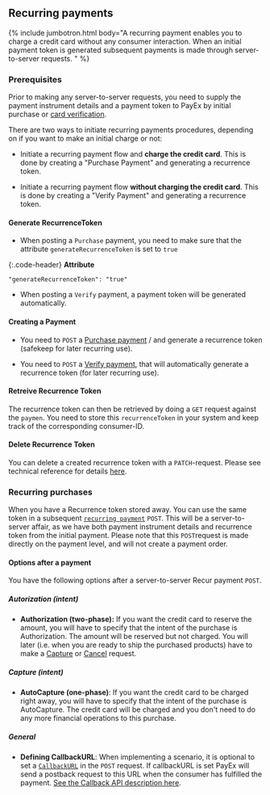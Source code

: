 ## Recurring payments

{% include jumbotron.html body="A recurring payment enables you to charge a
credit card without any consumer interaction. When an initial payment token is
generated subsequent payments is made through server-to-server requests. " %}

### Prerequisites

Prior to making any server-to-server requests, you need to supply the payment instrument details and a payment token to PayEx by initial purchase or [card verification][payment-verify].

There are two ways to initiate recurring payments procedures, depending on if you want to make an initial charge or not:

* Initiate a recurring payment flow and **charge the credit card**. This is done by creating a "Purchase Payment" and generating a recurrence token.

* Initiate a recurring payment flow **without charging the credit card**. This is done by creating  a "Verify Payment" and generating a recurrence token.

#### Generate RecurrenceToken

* When posting a `Purchase` payment, you need to make sure that the attribute `generateRecurrenceToken` is set to `true`

{:.code-header}
**Attribute**

```JS
"generateRecurrenceToken": "true"
```

* When posting a `Verify` payment, a payment token will be generated automatically.

#### Creating a Payment

* You need to `POST` a [Purchase payment][card-payment-purchase] / and generate a recurrence token (safekeep for later recurring use).

* You need to `POST` a [Verify payment][payment-verify], that will automatically generate a recurrence token (for later recurring use).

#### Retreive Recurrence Token

The recurrence token can then be retrieved by doing a `GET` request against the `paymen`. You need to store this `recurrenceToken` in your system and keep track of the corresponding consumer-ID.

#### Delete Recurrence Token

You can delete a created recurrence token with a `PATCH`-request. Please see technical reference for details [here][card-payments-remove-payment-token].

### Recurring purchases

When you have a Recurrence token stored away. You can use the same token in a subsequent [`recurring payment`][card-payment-recur] `POST`. This will be a server-to-server affair, as we have both payment instrument details and recurrence token from the initial payment. Please note that this `POST`request is made directly on the payment level, and will not create a payment order.

#### Options after a payment

You have the following options after a server-to-server Recur payment `POST`.

##### Autorization (intent)

* **Authorization (two-phase):** If you want the credit card to reserve the amount, you will have to specify that the intent of the purchase is Authorization. The amount will be reserved but not charged. You will later (i.e. when you are ready to ship the purchased products) have to make a [Capture][card-payment-capture] or [Cancel][card-payment-cancel] request.

##### Capture (intent)

* **AutoCapture (one-phase)**: If you want the credit card to be charged right away, you will have to specify that the intent of the purchase is AutoCapture. The credit card will be charged and you don't need to do any more financial operations to this purchase.​​​​​

##### General 

* **Defining CallbackURL**: When implementing a scenario, it is optional to set a [`CallbackURL`][technical-reference-callbackurl]  in the `POST` request. If callbackURL is set PayEx will send a postback request to this URL when the consumer has fulfilled the payment. [See the Callback API description here][technical-reference-callback].

[payment-verify]: #
[card-payment-purchase]: #
[card-payment-verify]: #
[card-payment-recur]: #
[card-payment-capture]: #
[card-payment-cancel]: #
[card-payments-remove-payment-token]: #
[technical-reference-callbackurl]: #
[technical-reference-callback]: #
